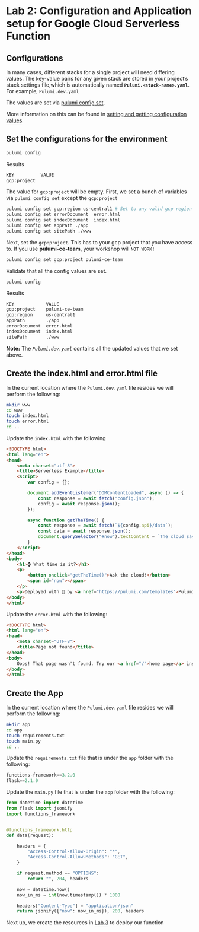 # Lab 2: Configuration and Application setup for Google Cloud Serverless Function

## Configurations
In many cases, different stacks for a single project will need differing values.
The key-value pairs for any given stack are stored in your project’s stack settings file,which is automatically named **`Pulumi.<stack-name>.yaml`**. For example,
`Pulumi.dev.yaml`

The values are set via [pulumi config set](https://www.pulumi.com/docs/reference/cli/pulumi_config_set/).

More information on this can be found in [setting and getting configuration values](https://www.pulumi.com/docs/intro/concepts/config/#setting-and-getting-configuration-values?utm_source=da&utm_medium=referral&utm_campaign=workshops&utm_content=ced-fall2022-workshops)
## Set the configurations for the environment
```bash
pulumi config
```

Results
```bash
KEY          VALUE
gcp:project
```

The value for `gcp:project` will be empty.  First, we set a bunch of variables via
`pulumi config set` except the `gcp:project`
```bash
pulumi config set gcp:region us-central1 # Set to any valid gcp region
pulumi config set errorDocument  error.html
pulumi config set indexDocument  index.html
pulumi config set appPath ./app
pulumi config set sitePath ./www
```

Next, set the `gcp:project`. This has to your gcp project that you have access to. If you use **pulumi-ce-team**, your workshop will `NOT WORK!`
```bash
pulumi config set gcp:project pulumi-ce-team
```

Validate that all the config values are set.
```bash
pulumi config
```

Results
```bash
KEY            VALUE
gcp:project    pulumi-ce-team
gcp:region     us-central1
appPath        ./app
errorDocument  error.html
indexDocument  index.html
sitePath       ./www
```

**Note:** The *`Pulumi.dev.yaml`* contains all the updated values that we set above.

## Create the index.html and error.html file
In the current location where the `Pulumi.dev.yaml` file resides we will perform the following:

```bash
mkdir www
cd www
touch index.html
touch error.html
cd ..
```

Update the `index.html` with the following
```html
<!DOCTYPE html>
<html lang="en">
<head>
    <meta charset="utf-8">
    <title>Serverless Example</title>
    <script>
        var config = {};

        document.addEventListener("DOMContentLoaded", async () => {
            const response = await fetch("config.json");
            config = await response.json();
        });

        async function getTheTime() {
            const response = await fetch(`${config.api}/data`);
            const data = await response.json();
            document.querySelector("#now").textContent = `The cloud says it's ${new Date(data.now).toLocaleTimeString()}.`;
        }
    </script>
</head>
<body>
    <h1>⌚ What time is it?</h1>
    <p>
        <button onclick="getTheTime()">Ask the cloud!</button>
        <span id="now"></span>
    </p>
    <p>Deployed with 💜 by <a href="https://pulumi.com/templates">Pulumi</a>.</p>
</body>
</html>
```

Update the `error.html` with the following:
```html
<!DOCTYPE html>
<html lang="en">
<head>
    <meta charset="UTF-8">
    <title>Page not found</title>
</head>
<body>
    Oops! That page wasn't found. Try our <a href="/">home page</a> instead.
</body>
</html>
```

## Create the App
In the current location where the `Pulumi.dev.yaml` file resides we will perform the following:

```bash
mkdir app
cd app
touch requirements.txt
touch main.py
cd ..
```

Update the `requirements.txt` file that is under the `app` folder with the following:
```python
functions-framework==3.2.0
flask==2.1.0
```

Update the `main.py` file that is under the `app` folder with the following:
```python
from datetime import datetime
from flask import jsonify
import functions_framework


@functions_framework.http
def data(request):

    headers = {
        "Access-Control-Allow-Origin": "*",
        "Access-Control-Allow-Methods": "GET",
    }

    if request.method == "OPTIONS":
        return "", 204, headers

    now = datetime.now()
    now_in_ms = int(now.timestamp()) * 1000

    headers["Content-Type"] = "application/json"
    return jsonify({"now": now_in_ms}), 200, headers
```

Next up, we create the resources in [Lab 3](../lab-3/) to deploy our function